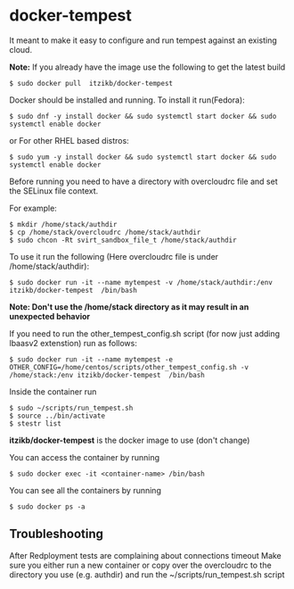 # docker-tempest
It meant to make it easy to configure and run tempest against an existing cloud.

**Note:** If you already have the image use the following to get the latest build
```
$ sudo docker pull  itzikb/docker-tempest
```

Docker should be installed and running.
To install it run(Fedora):
```
$ sudo dnf -y install docker && sudo systemctl start docker && sudo systemctl enable docker
```
or For other RHEL based distros:
```
$ sudo yum -y install docker && sudo systemctl start docker && sudo systemctl enable docker
```

Before running you need to have a directory with overcloudrc file and set the SELinux file context. 

For example:
```
$ mkdir /home/stack/authdir
$ cp /home/stack/overcloudrc /home/stack/authdir
$ sudo chcon -Rt svirt_sandbox_file_t /home/stack/authdir
```

To use it run the following (Here overcloudrc file is under /home/stack/authdir):
```
$ sudo docker run -it --name mytempest -v /home/stack/authdir:/env itzikb/docker-tempest  /bin/bash
```
**Note: Don't use the /home/stack directory as it may result in an unexpected behavior**

If you need to run the other_tempest_config.sh script (for now just adding lbaasv2 extenstion) run as follows:

```
$ sudo docker run -it --name mytempest -e OTHER_CONFIG=/home/centos/scripts/other_tempest_config.sh -v /home/stack:/env itzikb/docker-tempest  /bin/bash
```

Inside the container run
```
$ sudo ~/scripts/run_tempest.sh
$ source ../bin/activate
$ stestr list
```
**itzikb/docker-tempest** is the docker image to use (don't change)  


You can access the container by running
```
$ sudo docker exec -it <container-name> /bin/bash
```
You can see all the containers by running
```
$ sudo docker ps -a 
```

## Troubleshooting
After Redployment tests are complaining about connections timeout
Make sure you either run a new container or copy over the overcloudrc to the directory you use (e.g. authdir) and run the ~/scripts/run_tempest.sh script

